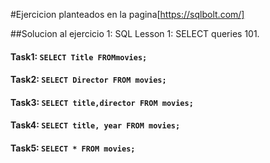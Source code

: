 #Ejercicion planteados en la pagina[https://sqlbolt.com/]

##Solucion al ejercicio 1: SQL Lesson 1: SELECT queries 101.

#### Task1: `SELECT Title FROMmovies;`

#### Task2: `SELECT Director FROM movies;`

#### Task3: `SELECT title,director FROM movies;`

#### Task4: `SELECT title, year FROM movies;`

#### Task5: `SELECT * FROM movies;`
